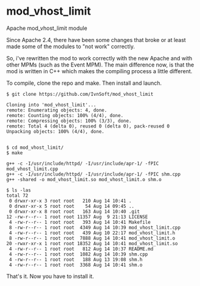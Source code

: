 # mod_vhost_limit
Apache mod_vhost_limit module

Since Apache 2.4, there have been some changes that broke or at least made some of the modules to "not work" correctly.

So, i've rewritten the mod to work correctly with the new Apache and with other MPMs (such as the Event MPM). The main difference now, is that the mod is written in C++ which makes the compiling process a little different.

To compile, clone the repo and make. Then install and launch.

```
$ git clone https://github.com/IvnSoft/mod_vhost_limit

Cloning into 'mod_vhost_limit'...
remote: Enumerating objects: 4, done.
remote: Counting objects: 100% (4/4), done.
remote: Compressing objects: 100% (3/3), done.
remote: Total 4 (delta 0), reused 0 (delta 0), pack-reused 0
Unpacking objects: 100% (4/4), done.


$ cd mod_vhost_limit/
$ make

g++ -c -I/usr/include/httpd/ -I/usr/include/apr-1/ -fPIC mod_vhost_limit.cpp
g++ -c -I/usr/include/httpd/ -I/usr/include/apr-1/ -fPIC shm.cpp
g++ -shared -o mod_vhost_limit.so mod_vhost_limit.o shm.o 

$ ls -las
total 72
 0 drwxr-xr-x 3 root root   210 Aug 14 10:41 .
 0 drwxr-xr-x 5 root root    54 Aug 14 09:45 ..
 0 drwxr-xr-x 8 root root   163 Aug 14 10:40 .git
12 -rw-r--r-- 1 root root 11357 Aug  9 21:13 LICENSE
 4 -rw-r--r-- 1 root root   393 Aug 14 10:41 Makefile
 8 -rw-r--r-- 1 root root  4349 Aug 14 10:39 mod_vhost_limit.cpp
 4 -rw-r--r-- 1 root root   439 Aug 10 22:17 mod_vhost_limit.h
 8 -rw-r--r-- 1 root root  7888 Aug 14 10:41 mod_vhost_limit.o
20 -rwxr-xr-x 1 root root 18352 Aug 14 10:41 mod_vhost_limit.so
 4 -rw-r--r-- 1 root root   812 Aug 14 10:37 README.md
 4 -rw-r--r-- 1 root root  1082 Aug 14 10:39 shm.cpp
 4 -rw-r--r-- 1 root root   188 Aug 13 19:08 shm.h
 4 -rw-r--r-- 1 root root  3368 Aug 14 10:41 shm.o
```

That's it. Now you have to install it.

